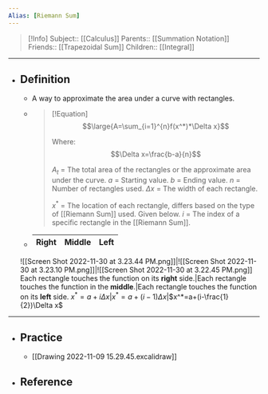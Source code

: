 ```yaml
---
Alias: [Riemann Sum]
---
```

> [!Info]
> Subject:: [[Calculus]]
> Parents:: [[Summation Notation]]
> Friends:: [[Trapezoidal Sum]]
> Children:: [[Integral]]
---
- ## Definition
	- A way to approximate the area under a curve with rectangles.
	- > [!Equation]
	  > $$\large{A=\sum_{i=1}^{n}f(x^*)*\Delta x}$$
	  > 
	  > Where: $$\Delta x=\frac{b-a}{n}$$
	  > 
	  > $A_t$ = The total area of the rectangles or the approximate area under the curve.
	  > $a$ = Starting value.
	  > $b$ = Ending value.
	  > $n$ = Number of rectangles used.
	  > $\Delta x$ = The width of each rectangle.
	  > 
	  > $x^*$ = The location of each rectangle, differs based on the type of [[Riemann Sum]] used. Given below.
	  > $i$ = The index of a specific rectangle in the [[Riemann Sum]].
	- **Right**|**Middle**|**Left**
	  ---|---|---
	![[Screen Shot 2022-11-30 at 3.23.44 PM.png]]|![[Screen Shot 2022-11-30 at 3.23.10 PM.png]]|![[Screen Shot 2022-11-30 at 3.22.45 PM.png]]
	Each rectangle touches the function on its **right** side.|Each rectangle touches the function in the **middle**.|Each rectangle touches the function on its **left** side.
	$x^*=a+i\Delta x$|$x^*=a+(i-1)\Delta x$|$x^*=a+(i-\frac{1}{2})\Delta x$
---
- ## Practice
	- [[Drawing 2022-11-09 15.29.45.excalidraw]]
- ## Reference
